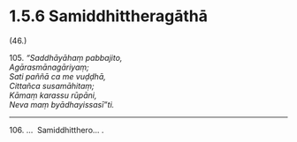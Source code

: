 # 1.5.6 Samiddhittheragāthā

(46.)

105\. _“Saddhāyāhaṃ pabbajito,_  
_Agārasmānagāriyaṃ;_  
_Sati paññā ca me vuḍḍhā,_  
_Cittañca susamāhitaṃ;_  
_Kāmaṃ karassu rūpāni,_  
_Neva maṃ byādhayissasī”ti._  

---

106\. …  Samiddhitthero… .
